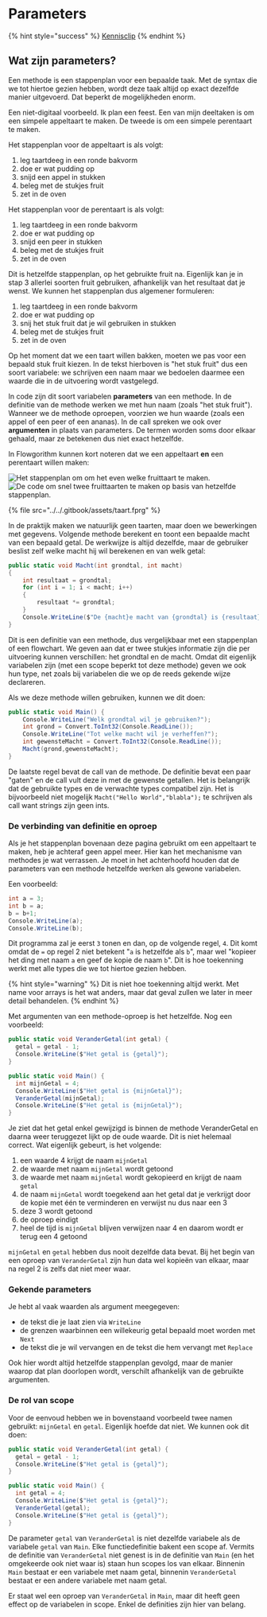 # Parameters

{% hint style="success" %}
[Kennisclip](https://youtu.be/3T7acLgWgA4)
{% endhint %}

## Wat zijn parameters?

Een methode is een stappenplan voor een bepaalde taak. Met de syntax die we tot hiertoe gezien hebben, wordt deze taak altijd op exact dezelfde manier uitgevoerd. Dat beperkt de mogelijkheden enorm.

Een niet-digitaal voorbeeld. Ik plan een feest. Een van mijn deeltaken is om een simpele appeltaart te maken. De tweede is om een simpele perentaart te maken.

Het stappenplan voor de appeltaart is als volgt:

1. leg taartdeeg in een ronde bakvorm
2. doe er wat pudding op
3. snijd een appel in stukken
4. beleg met de stukjes fruit
5. zet in de oven

Het stappenplan voor de perentaart is als volgt:

1. leg taartdeeg in een ronde bakvorm
2. doe er wat pudding op
3. snijd een peer in stukken
4. beleg met de stukjes fruit
5. zet in de oven

Dit is hetzelfde stappenplan, op het gebruikte fruit na. Eigenlijk kan je in stap 3 allerlei soorten fruit gebruiken, afhankelijk van het resultaat dat je wenst. We kunnen het stappenplan dus algemener formuleren:

1. leg taartdeeg in een ronde bakvorm
2. doe er wat pudding op
3. snij het stuk fruit dat je wil gebruiken in stukken
4. beleg met de stukjes fruit
5. zet in de oven

Op het moment dat we een taart willen bakken, moeten we pas voor een bepaald stuk fruit kiezen. In de tekst hierboven is "het stuk fruit" dus een soort variabele: we schrijven een naam maar we bedoelen daarmee een waarde die in de uitvoering wordt vastgelegd.

In code zijn dit soort variabelen **parameters** van een methode. In de definitie van de methode werken we met hun naam (zoals "het stuk fruit"). Wanneer we de methode oproepen, voorzien we hun waarde (zoals een appel of een peer of een ananas). In de call spreken we ook over **argumenten** in plaats van parameters. De termen worden soms door elkaar gehaald, maar ze betekenen dus niet exact hetzelfde.

In Flowgorithm kunnen kort noteren dat we een appeltaart **en** een perentaart willen maken:

![Het stappenplan om om het even welke fruittaart te maken.](<../../.gitbook/assets/Screenshot from 2021-11-04 10-56-03.png>) ![De code om snel twee fruittaarten te maken op basis van hetzelfde stappenplan.](<../../.gitbook/assets/Screenshot from 2021-11-04 10-56-58.png>)

{% file src="../../.gitbook/assets/taart.fprg" %}

In de praktijk maken we natuurlijk geen taarten, maar doen we bewerkingen met gegevens. Volgende methode berekent en toont een bepaalde macht van een bepaald getal. De werkwijze is altijd dezelfde, maar de gebruiker beslist zelf welke macht hij wil berekenen en van welk getal:

```csharp
public static void Macht(int grondtal, int macht)
{
    int resultaat = grondtal;
    for (int i = 1; i < macht; i++)
    {
        resultaat *= grondtal;
    }
    Console.WriteLine($"De {macht}e macht van {grondtal} is {resultaat}");
}
```

Dit is een definitie van een methode, dus vergelijkbaar met een stappenplan of een flowchart. We geven aan dat er twee stukjes informatie zijn die per uitvoering kunnen verschillen: het grondtal en de macht. Omdat dit eigenlijk variabelen zijn (met een scope beperkt tot deze methode) geven we ook hun type, net zoals bij variabelen die we op de reeds gekende wijze declareren.

Als we deze methode willen gebruiken, kunnen we dit doen:

```csharp
public static void Main() {
    Console.WriteLine("Welk grondtal wil je gebruiken?");
    int grond = Convert.ToInt32(Console.ReadLine());
    Console.WriteLine("Tot welke macht wil je verheffen?");
    int gewensteMacht = Convert.ToInt32(Console.ReadLine());
    Macht(grond,gewensteMacht);
}
```

De laatste regel bevat de call van de methode. De definitie bevat een paar "gaten" en de call vult deze in met de gewenste getallen. Het is belangrijk dat de gebruikte types en de verwachte types compatibel zijn. Het is bijvoorbeeld niet mogelijk `Macht("Hello World","blabla");` te schrijven als call want strings zijn geen ints.

### De verbinding van definitie en oproep

Als je het stappenplan bovenaan deze pagina gebruikt om een appeltaart te maken, heb je achteraf geen appel meer. Hier kan het mechanisme van methodes je wat verrassen. Je moet in het achterhoofd houden dat de parameters van een methode hetzelfde werken als gewone variabelen.

Een voorbeeld:

```csharp
int a = 3;
int b = a;
b = b+1;
Console.WriteLine(a);
Console.WriteLine(b);
```

Dit programma zal je eerst `3` tonen en dan, op de volgende regel, `4`. Dit komt omdat de `=` op regel 2 niet betekent "`a` is hetzelfde als `b`", maar wel "kopieer het ding met naam `a` en geef de kopie de naam `b`". Dit is hoe toekenning werkt met alle types die we tot hiertoe gezien hebben.

{% hint style="warning" %}
Dit is niet hoe toekenning altijd werkt. Met name voor arrays is het wat anders, maar dat geval zullen we later in meer detail behandelen.
{% endhint %}

Met argumenten van een methode-oproep is het hetzelfde. Nog een voorbeeld:

```csharp
public static void VeranderGetal(int getal) {
  getal = getal - 1;
  Console.WriteLine($"Het getal is {getal}");
}

public static void Main() {
  int mijnGetal = 4;
  Console.WriteLine($"Het getal is {mijnGetal}");
  VeranderGetal(mijnGetal);
  Console.WriteLine($"Het getal is {mijnGetal}");
}
```

Je ziet dat het getal enkel gewijzigd is binnen de methode VeranderGetal en daarna weer teruggezet lijkt op de oude waarde. Dit is niet helemaal correct. Wat eigenlijk gebeurt, is het volgende:

1. een waarde 4 krijgt de naam `mijnGetal`
2. de waarde met naam `mijnGetal` wordt getoond
3. de waarde met naam `mijnGetal` wordt gekopieerd en krijgt de naam `getal`
4. de naam `mijnGetal` wordt toegekend aan het getal dat je verkrijgt door de kopie met één te verminderen en verwijst nu dus naar een 3
5. deze 3 wordt getoond
6. de oproep eindigt
7. heel de tijd is `mijnGetal` blijven verwijzen naar 4 en daarom wordt er terug een 4 getoond

`mijnGetal` en `getal` hebben dus nooit dezelfde data bevat. Bij het begin van een oproep van `VeranderGetal` zijn hun data wel kopieën van elkaar, maar na regel 2 is zelfs dat niet meer waar.

### Gekende parameters

Je hebt al vaak waarden als argument meegegeven:

* de tekst die je laat zien via `WriteLine`
* de grenzen waarbinnen een willekeurig getal bepaald moet worden met `Next`
* de tekst die je wil vervangen en de tekst die hem vervangt met `Replace`

Ook hier wordt altijd hetzelfde stappenplan gevolgd, maar de manier waarop dat plan doorlopen wordt, verschilt afhankelijk van de gebruikte argumenten.

### De rol van scope

Voor de eenvoud hebben we in bovenstaand voorbeeld twee namen gebruikt: `mijnGetal` en `getal`. Eigenlijk hoefde dat niet. We kunnen ook dit doen:

```csharp
public static void VeranderGetal(int getal) {
  getal = getal - 1;
  Console.WriteLine($"Het getal is {getal}");
}

public static void Main() {
  int getal = 4;
  Console.WriteLine($"Het getal is {getal}");
  VeranderGetal(getal);
  Console.WriteLine($"Het getal is {getal}");
}
```

De parameter `getal` van `VeranderGetal` is niet dezelfde variabele als de variabele `getal` van `Main`. Elke functiedefinitie bakent een scope af. Vermits de definitie van `VeranderGetal` niet genest is in de definitie van `Main` (en het omgekeerde ook niet waar is) staan hun scopes los van elkaar. Binnenin `Main` bestaat er een variabele met naam getal, binnenin `VeranderGetal` bestaat er een andere variabele met naam getal.

Er staat wel een oproep van `VeranderGetal` in `Main`, maar dit heeft geen effect op de variabelen in scope. Enkel de definities zijn hier van belang.
